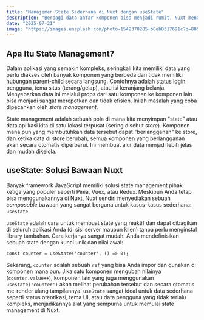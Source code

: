 ```yaml
---
title: "Manajemen State Sederhana di Nuxt dengan useState"
description: "Berbagi data antar komponen bisa menjadi rumit. Nuxt menawarkan solusi bawaan yang sederhana dan elegan untuk manajemen state global: useState."
date: "2025-07-21"
image: "https://images.unsplash.com/photo-1542370285-b8eb8317691c?q=80&w=1925&auto=format&fit=crop"
---
```


## Apa Itu State Management?

Dalam aplikasi yang semakin kompleks, seringkali kita memiliki data yang perlu diakses oleh banyak komponen yang berbeda dan tidak memiliki hubungan parent-child secara langsung. Contohnya adalah status login pengguna, tema situs (terang/gelap), atau isi keranjang belanja. Menyebarkan data ini melalui props dari satu komponen ke komponen lain bisa menjadi sangat merepotkan dan tidak efisien. Inilah masalah yang coba dipecahkan oleh _state management_.

State management adalah sebuah pola di mana kita menyimpan "state" atau data aplikasi kita di satu lokasi terpusat (sering disebut _store_). Komponen mana pun yang membutuhkan data tersebut dapat "berlangganan" ke store, dan ketika data di store berubah, semua komponen yang berlangganan akan secara otomatis diperbarui. Ini membuat alur data menjadi lebih jelas dan mudah dikelola.

## useState: Solusi Bawaan Nuxt

Banyak framework JavaScript memiliki solusi state management pihak ketiga yang populer seperti Pinia, Vuex, atau Redux. Meskipun Anda tetap bisa menggunakannya di Nuxt, Nuxt sendiri menyediakan sebuah _composable_ bawaan yang sangat berguna untuk kasus-kasus sederhana: `useState`.

`useState` adalah cara untuk membuat state yang reaktif dan dapat dibagikan di seluruh aplikasi Anda (di sisi server maupun klien) tanpa perlu menginstal library tambahan. Cara kerjanya sangat mudah. Anda mendefinisikan sebuah state dengan kunci unik dan nilai awal:

`const counter = useState('counter', () => 0);`

Sekarang, `counter` adalah sebuah `ref` yang bisa Anda impor dan gunakan di komponen mana pun. Jika satu komponen mengubah nilainya (`counter.value++`), komponen lain yang juga menggunakan `useState('counter')` akan melihat perubahan tersebut dan secara otomatis me-render ulang tampilannya. `useState` sangat ideal untuk data sederhana seperti status otentikasi, tema UI, atau data pengguna yang tidak terlalu kompleks, menjadikannya alat yang sempurna untuk memulai state management di Nuxt.
